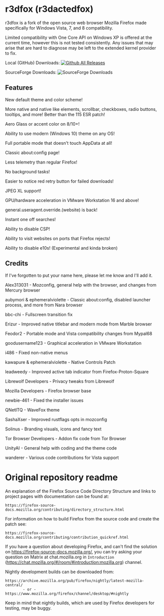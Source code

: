 # r3dfox (r3dactedfox)

r3dfox is a fork of the open source web browser Mozilla Firefox made specifically for Windows Vista, 7, and 8 compatibility.

Limited compatibility with One Core API on Windows XP is offered at the current time, however this is not tested consistently. Any issues that may arise that are hard to diagnose may be left to the extended kernel provider to fix.

Local (GitHub) Downloads: [![Github All Releases](https://img.shields.io/github/downloads/Eclipse-Community/r3dfox/total.svg)]()

SourceForge Downloads: ![SourceForge Downloads](https://img.shields.io/sourceforge/dt/r3dfox)

## Features

New default theme and color scheme!

More native and native like elements, scrollbar, checkboxes, radio buttons, tooltips, and more! Better than the 115 ESR patch!

Aero Glass or accent color on 8/10+!

Ability to use modern (Windows 10) theme on any OS!

Full portable mode that doesn't touch AppData at all!

Classic about:config page!

Less telemetry than regular Firefox!

No background tasks!

Easier to notice red retry button for failed downloads!

JPEG XL support!

GPU/hardware acceleration in VMware Workstation 16 and above!

general.useragent.override.(website) is back!

Instant one off searches!

Ability to disable CSP!

Ability to visit websites on ports that Firefox rejects!

Ability to disable e10s! (Experimental and kinda broken)

## Credits

If I've forgotten to put your name here, please let me know and I'll add it.

Alex313031 - Mozconfig, general help with the browser, and changes from Mercury browser

aubymori & ephemeralviolette - Classic about:config, disabled launcher process, and more from Nara browser

bbc-chi - Fullscreen transition fix

Erizur - Improved native titlebar and modern mode from Marble browser

Feodor2 - Portable mode and Vista compatibility changes from Mypal68

goodusername123 - Graphical acceleration in VMware Workstation

i486 - Fixed non-native menus

kawapure & ephemeralviolette - Native Controls Patch

leadweedy - Improved active tab indicator from Firefox-Proton-Square

Librewolf Developers - Privacy tweaks from Librewolf

Mozilla Developers - Firefox browser base

newbie-461 - Fixed the installer issues

QNetITQ - WaveFox theme

SashaXser - Improved rustflags opts in mozconfig

Solinus - Branding visuals, icons and fancy text

Tor Browser Developers - Addon fix code from Tor Browser

UnityAI - General help with coding and the theme code

wanderer - Various code contributions for Vista support

# Original repository readme

An explanation of the Firefox Source Code Directory Structure and links to
project pages with documentation can be found at:

    https://firefox-source-docs.mozilla.org/contributing/directory_structure.html

For information on how to build Firefox from the source code and create the patch see:

    https://firefox-source-docs.mozilla.org/contributing/contribution_quickref.html

If you have a question about developing Firefox, and can't find the solution
on https://firefox-source-docs.mozilla.org/, you can try asking your question on Matrix at chat.mozilla.org in `Introduction` (https://chat.mozilla.org/#/room/#introduction:mozilla.org) channel.


Nightly development builds can be downloaded from:

    https://archive.mozilla.org/pub/firefox/nightly/latest-mozilla-central/
            - or -
    https://www.mozilla.org/firefox/channel/desktop/#nightly

Keep in mind that nightly builds, which are used by Firefox developers for
testing, may be buggy.
